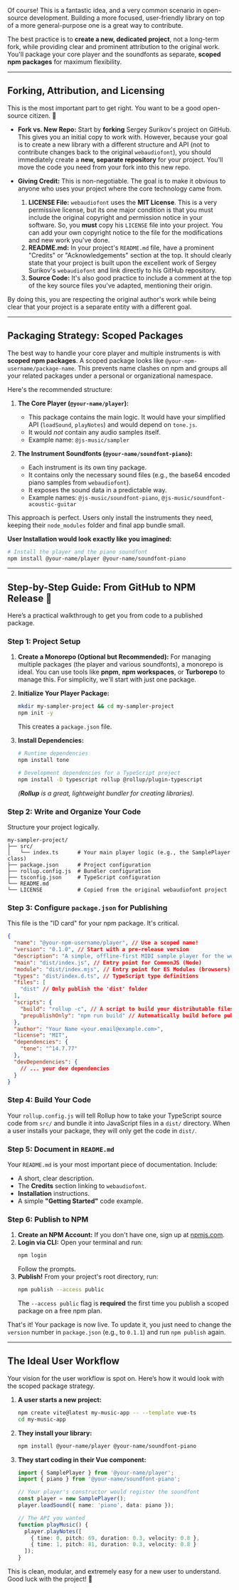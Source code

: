 Of course\! This is a fantastic idea, and a very common scenario in open-source development. Building a more focused, user-friendly library on top of a more general-purpose one is a great way to contribute.

The best practice is to **create a new, dedicated project**, not a long-term fork, while providing clear and prominent attribution to the original work. You'll package your core player and the soundfonts as separate, **scoped npm packages** for maximum flexibility.

-----

## Forking, Attribution, and Licensing

This is the most important part to get right. You want to be a good open-source citizen. 🤝

  * **Fork vs. New Repo:** Start by **forking** Sergey Surikov's project on GitHub. This gives you an initial copy to work with. However, because your goal is to create a new library with a different structure and API (not to contribute changes back to the original `webaudiofont`), you should immediately create a **new, separate repository** for your project. You'll move the code you need from your fork into this new repo.

  * **Giving Credit:** This is non-negotiable. The goal is to make it obvious to anyone who uses your project where the core technology came from.

    1.  **LICENSE File:** `webaudiofont` uses the **MIT License**. This is a very permissive license, but its one major condition is that you must include the original copyright and permission notice in your software. So, you **must** copy his `LICENSE` file into your project. You can add your own copyright notice to the file for the modifications and new work you've done.
    2.  **README.md:** In your project's `README.md` file, have a prominent "Credits" or "Acknowledgements" section at the top. It should clearly state that your project is built upon the excellent work of Sergey Surikov's `webaudiofont` and link directly to his GitHub repository.
    3.  **Source Code:** It's also good practice to include a comment at the top of the key source files you've adapted, mentioning their origin.

By doing this, you are respecting the original author's work while being clear that your project is a separate entity with a different goal.

-----

## Packaging Strategy: Scoped Packages

The best way to handle your core player and multiple instruments is with **scoped npm packages**. A scoped package looks like `@your-npm-username/package-name`. This prevents name clashes on npm and groups all your related packages under a personal or organizational namespace.

Here's the recommended structure:

1.  **The Core Player (`@your-name/player`):**

      * This package contains the main logic. It would have your simplified API (`loadSound`, `playNotes`) and would depend on `tone.js`.
      * It would *not* contain any audio samples itself.
      * Example name: `@js-music/sampler`

2.  **The Instrument Soundfonts (`@your-name/soundfont-piano`):**

      * Each instrument is its own tiny package.
      * It contains only the necessary sound files (e.g., the base64 encoded piano samples from `webaudiofont`).
      * It exposes the sound data in a predictable way.
      * Example names: `@js-music/soundfont-piano`, `@js-music/soundfont-acoustic-guitar`

This approach is perfect. Users only install the instruments they need, keeping their `node_modules` folder and final app bundle small.

**User Installation would look exactly like you imagined:**

```bash
# Install the player and the piano soundfont
npm install @your-name/player @your-name/soundfont-piano
```

-----

## Step-by-Step Guide: From GitHub to NPM Release 🚀

Here’s a practical walkthrough to get you from code to a published package.

### Step 1: Project Setup

1.  **Create a Monorepo (Optional but Recommended):** For managing multiple packages (the player and various soundfonts), a monorepo is ideal. You can use tools like **pnpm**, **npm workspaces**, or **Turborepo** to manage this. For simplicity, we'll start with just one package.

2.  **Initialize Your Player Package:**

    ```bash
    mkdir my-sampler-project && cd my-sampler-project
    npm init -y
    ```

    This creates a `package.json` file.

3.  **Install Dependencies:**

    ```bash
    # Runtime dependencies
    npm install tone

    # Development dependencies for a TypeScript project
    npm install -D typescript rollup @rollup/plugin-typescript
    ```

    *(**Rollup** is a great, lightweight bundler for creating libraries).*

### Step 2: Write and Organize Your Code

Structure your project logically.

```
my-sampler-project/
├── src/
│   └── index.ts      # Your main player logic (e.g., the SamplePlayer class)
├── package.json      # Project configuration
├── rollup.config.js  # Bundler configuration
├── tsconfig.json     # TypeScript configuration
└── README.md
└── LICENSE           # Copied from the original webaudiofont project
```

### Step 3: Configure `package.json` for Publishing

This file is the "ID card" for your npm package. It's critical.

```json
{
  "name": "@your-npm-username/player", // Use a scoped name!
  "version": "0.1.0", // Start with a pre-release version
  "description": "A simple, offline-first MIDI sample player for the web.",
  "main": "dist/index.js", // Entry point for CommonJS (Node)
  "module": "dist/index.mjs", // Entry point for ES Modules (browsers)
  "types": "dist/index.d.ts", // TypeScript type definitions
  "files": [
    "dist" // Only publish the 'dist' folder
  ],
  "scripts": {
    "build": "rollup -c", // A script to build your distributable files
    "prepublishOnly": "npm run build" // Automatically build before publishing
  },
  "author": "Your Name <your.email@example.com>",
  "license": "MIT",
  "dependencies": {
    "tone": "^14.7.77"
  },
  "devDependencies": {
    // ... your dev dependencies
  }
}
```

### Step 4: Build Your Code

Your `rollup.config.js` will tell Rollup how to take your TypeScript source code from `src/` and bundle it into JavaScript files in a `dist/` directory. When a user installs your package, they will only get the code in `dist/`.

### Step 5: Document in `README.md`

Your `README.md` is your most important piece of documentation. Include:

  * A short, clear description.
  * The **Credits** section linking to `webaudiofont`.
  * **Installation** instructions.
  * A simple **"Getting Started"** code example.

### Step 6: Publish to NPM

1.  **Create an NPM Account:** If you don't have one, sign up at [npmjs.com](https://www.npmjs.com/).
2.  **Login via CLI:** Open your terminal and run:
    ```bash
    npm login
    ```
    Follow the prompts.
3.  **Publish\!** From your project's root directory, run:
    ```bash
    npm publish --access public
    ```
    The `--access public` flag is **required** the first time you publish a scoped package on a free npm plan.

That's it\! Your package is now live. To update it, you just need to change the `version` number in `package.json` (e.g., to `0.1.1`) and run `npm publish` again.

-----

## The Ideal User Workflow

Your vision for the user workflow is spot on. Here’s how it would look with the scoped package strategy.

1.  **A user starts a new project:**

    ```bash
    npm create vite@latest my-music-app -- --template vue-ts
    cd my-music-app
    ```

2.  **They install your library:**

    ```bash
    npm install @your-name/player @your-name/soundfont-piano
    ```

3.  **They start coding in their Vue component:**

    ```typescript
    import { SamplePlayer } from '@your-name/player';
    import { piano } from '@your-name/soundfont-piano';

    // Your player's constructor would register the soundfont
    const player = new SamplePlayer();
    player.loadSound({ name: 'piano', data: piano });

    // The API you wanted
    function playMusic() {
      player.playNotes([
        { time: 0, pitch: 69, duration: 0.3, velocity: 0.8 },
        { time: 1, pitch: 81, duration: 0.3, velocity: 0.8 }
      ]);
    }
    ```

This is clean, modular, and extremely easy for a new user to understand. Good luck with the project\! 🎹